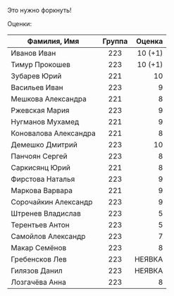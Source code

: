 Это нужно форкнуть!



Оценки:

| Фамилия, Имя | Группа      | Оценка|
|--------------|:-----------:|---------------:|
|Иванов Иван   | 223         | 10 (+1)        |
|Тимур Прокошев| 223         | 10 (+1)        |
|Зубарев Юрий  | 221         | 10             |
|Васильев Иван | 223         | 9              |
|Мешкова Александра | 221    | 8              | 
|Ржевская Мария| 223         | 9              |
|Нугманов Мухамед| 221       | 9              |
|Коновалова Александра | 221 | 8              |
|Демешко Дмитрий | 223       | 10             |
|Панчоян Сергей | 223        | 8              |
|Саркисянц Юрий| 221         | 8              |
| Фирстова Наталья | 223     | 9              |
| Маркова Варвара | 221      | 9              |
| Сорочайкин Александр | 223 | 9              |
| Штренев Владислав | 223    | 5              |
| Терентьев Антон | 223      | 5              |
| Самойлов Александр| 223 | 7                 |
| Макар Семёнов     | 223 | 8                 |
| Гребенсков Лев    | 223 | НЕЯВКА            |
| Гилязов Данил     | 223 | НЕЯВКА            |
| Лозгачёва Анна    | 223 | 8                 |

